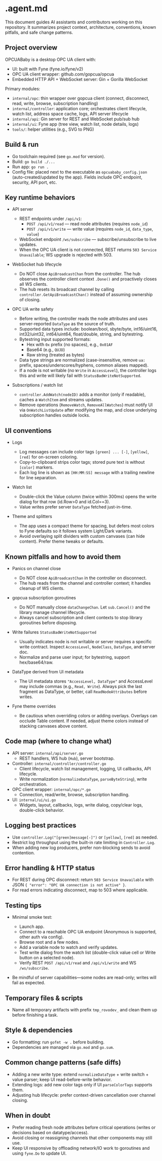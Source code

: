 # .agent.md

This document guides AI assistants and contributors working on this repository. It summarizes project context, architecture, conventions, known pitfalls, and safe change patterns.

## Project overview

OPCUABaby is a desktop OPC UA client with:
- UI: built with Fyne (fyne.io/fyne/v2)
- OPC UA client wrapper: github.com/gopcua/opcua
- Embedded HTTP API + WebSocket server: Gin + Gorilla WebSocket

Primary modules:
- `internal/opc`: thin wrapper over gopcua client (connect, disconnect, read, write, browse, subscription handling)
- `internal/controller`: application core; orchestrates client lifecycle, watch list, address space cache, logs, API server lifecycle
- `internal/api`: Gin server for REST and WebSocket pub/sub hub
- `internal/ui`: Fyne app (tree view, watch list, node details, logs)
- `tools/`: helper utilities (e.g., SVG to PNG)

## Build & run

- Go toolchain required (see `go.mod` for version).
- Build: `go build ./...`
- Run app: `go run .`
- Config file: placed next to the executable as `opcuababy_config.json` (auto-created/updated by the app). Fields include OPC endpoint, security, API port, etc.

## Key runtime behaviors

- API server
  - REST endpoints under `/api/v1`:
    - `POST /api/v1/read` — read node attributes (requires `node_id`)
    - `POST /api/v1/write` — write value (requires `node_id`, `data_type`, `value`)
  - WebSocket endpoint `/ws/subscribe` — subscribe/unsubscribe to live updates.
  - When the OPC UA client is not connected, REST returns `503 Service Unavailable`; WS upgrade is rejected with 503.

- WebSocket hub lifecycle
  - Do NOT close `ApiBroadcastChan` from the controller. The hub observes the controller client context `.Done()` and proactively closes all WS clients.
  - The hub resets its broadcast channel by calling `controller.GetApiBroadcastChan()` instead of assuming ownership of closing.

- OPC UA write safety
  - Before writing, the controller reads the node attributes and uses server-reported `DataType` as the source of truth.
  - Supported data types include: boolean/bool, sbyte/byte, int16/uint16, int32/uint32, int64/uint64, float/double, string, and bytestring.
  - Bytestring input supported formats:
    - Hex with `0x` prefix (no spaces), e.g., `0x01AF`
    - Base64 (e.g., `QUJD`)
    - Raw string (treated as bytes)
  - Data type strings are normalized (case-insensitive, remove `ua:` prefix, spaces/underscores/hyphens, common aliases mapped).
  - If a node is not writable (no `Write` in `AccessLevel`), the controller logs this and write will likely fail with `StatusBadWriteNotSupported`.

- Subscriptions / watch list
  - `controller.AddWatch(nodeID)` adds a monitor (only if readable), caches a `WatchItem` and streams updates.
  - Remove operations (`RemoveWatch`, `RemoveAllWatches`) must notify UI via `OnWatchListUpdate` after modifying the map, and close underlying subscription handles outside locks.

## UI conventions

- Logs
  - Log messages can include color tags `[green] ... [-]`, `[yellow]`, `[red]` for on-screen coloring.
  - Copy-to-clipboard strips color tags; stored pure text is without `[color]` markers.
  - Each log line is shown as `[HH:MM:SS] message` with a trailing newline for line separation.

- Watch list
  - Double-click the Value column (twice within 300ms) opens the write dialog for that row (id.Row>0 and id.Col==3).
  - Value writes prefer server `DataType` fetched just-in-time.

- Theme and splitters
  - The app uses a compact theme for spacing, but defers most colors to Fyne defaults so it follows system Light/Dark variants.
  - Avoid overlaying split dividers with custom canvases (can hide content). Prefer theme tweaks or defaults.

## Known pitfalls and how to avoid them

- Panics on channel close
  - Do NOT close `ApiBroadcastChan` in the controller on disconnect.
  - The hub reads from the channel and controller context; it handles cleanup of WS clients.

- gopcua subscription goroutines
  - Do NOT manually close `dataChangeChan`. Let `sub.Cancel()` and the library manage channel lifecycle.
  - Always cancel subscription and client contexts to stop library goroutines before disposing.

- Write failures `StatusBadWriteNotSupported`
  - Usually indicates node is not writable or server requires a specific write contract. Inspect `AccessLevel`, `NodeClass`, `DataType`, and server doc.
  - Normalize and parse user input; for bytestring, support hex/base64/raw.

- DataType derived from UI metadata
  - The UI metadata stores `"AccessLevel, DataType"` and AccessLevel may include commas (e.g., `Read, Write`). Always pick the last fragment as DataType, or better, call `ReadNodeAttributes` before writes.

- Fyne theme overrides
  - Be cautious when overriding colors or adding overlays. Overlays can occlude Table content. If needed, adjust theme colors instead of stacking canvases above content.

## Code map (where to change what)

- API server: `internal/api/server.go`
  - REST handlers, WS hub (`Hub`), server bootstrap.
- Controller: `internal/controller/controller.go`
  - Client lifecycle, watch list management, logging, UI callbacks, API lifecycle.
  - Write normalization (`normalizeDataType`, `parseByteString`), write orchestration.
- OPC client wrapper: `internal/opc/*.go`
  - Connection, read/write, browse, subscription handling.
- UI: `internal/ui/ui.go`
  - Widgets, layout, callbacks, logs, write dialog, copy/clear logs, double-click behavior.

## Logging best practices

- Use `controller.Log("[green]message[-]")` or `[yellow]`, `[red]` as needed.
- Restrict log throughput using the built-in rate limiting in `Controller.Log`.
- When adding new log producers, prefer non-blocking sends to avoid contention.

## Error handling & HTTP status

- For REST during OPC disconnect: return `503 Service Unavailable` with JSON `{ "error": "OPC UA connection is not active" }`.
- For read errors indicating disconnect, map to 503 where applicable.

## Testing tips

- Minimal smoke test:
  - Launch app.
  - Connect to a reachable OPC UA endpoint (Anonymous is supported, other auth via config).
  - Browse root and a few nodes.
  - Add a variable node to watch and verify updates.
  - Test write dialog from the watch list (double-click value cell or Write button on a selected node).
  - Verify REST `POST /api/v1/read` and `/api/v1/write` and WS `/ws/subscribe`.

- Be mindful of server capabilities—some nodes are read-only; writes will fail as expected.

## Temporary files & scripts

- Name all temporary artifacts with prefix `tmp_rovodev_` and clean them up before finishing a task.

## Style & dependencies

- Go formatting: run `gofmt -w .` before building.
- Dependencies are managed via `go.mod` and `go.sum`.

## Common change patterns (safe diffs)

- Adding a new write type: extend `normalizeDataType` + write switch + value parser; keep UI read-before-write behavior.
- Extending logs: add new color tags only if UI `parseColorTags` supports them.
- Adjusting hub lifecycle: prefer context-driven cancellation over channel closing.

## When in doubt

- Prefer reading fresh node attributes before critical operations (writes or decisions based on datatype/access).
- Avoid closing or reassigning channels that other components may still use.
- Keep UI responsive by offloading network/IO work to goroutines and using `fyne.Do` to update UI.

